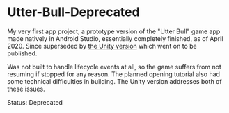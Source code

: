 # Utter-Bull-Deprecated
My very first app project, a prototype version of the "Utter Bull" game app made natively in Android Studio, essentially completely finished, as of April 2020. Since superseded by [the Unity version](https://github.com/arrowsmith001/Utter-Bull) which went on to be published.

Was not built to handle lifecycle events at all, so the game suffers from not resuming if stopped for any reason. The planned opening tutorial also had some technical difficulties in building. The Unity version addresses both of these issues.

Status: Deprecated

